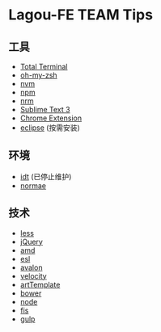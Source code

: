 # Lagou-FE TEAM Tips

## 工具
* [Total Terminal](./tools/TotalTerminal.md)
* [oh-my-zsh](./tools/oh-my-zsh.md)
* [nvm](./tools/nvm.md)
* [npm](./tools/npm.md)
* [nrm](./tools/nrm.md)
* [Sublime Text 3](./tools/sublimetext3.md)
* [Chrome Extension](./tools/chrome-extension.md)
* [eclipse](./tools/macEclipseSetup.md) (按需安装)

## 环境
* [idt](./env/idt.md) (已停止维护)
* [normae](https://github.com/Lagou-Frontend/normae)

## 技术
* [less](http://less.bootcss.com)
* [jQuery](http://www.w3school.com.cn/jquery/)
* [amd](https://github.com/amdjs/amdjs-api/wiki/AMD)
* [esl](https://github.com/ecomfe/esl)
* [avalon](http://avalonjs.github.io/)
* [velocity](http://www.cnblogs.com/codingsilence/archive/2011/03/29/2146580.html)
* [artTemplate](https://github.com/aui/artTemplate)
* [bower](http://bower.io/)
* [node](https://nodejs.org/en/)
* [fis](http://fis.baidu.com/fis3/docs/beginning/intro.html)
* [gulp](http://www.gulpjs.com.cn/)

